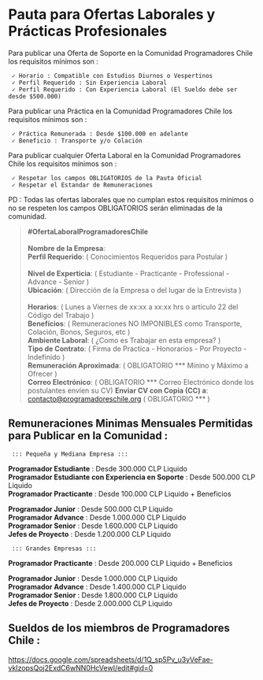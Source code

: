 # Pauta para Ofertas Laborales y Prácticas Profesionales                                                                             
Para publicar una Oferta de Soporte en la Comunidad Programadores Chile los requisitos mínimos son :

     ✓ Horario : Compatible con Estudios Diurnos o Vespertinos
     ✓ Perfil Requerido : Sin Experiencia Laboral
     ✓ Perfil Requerido : Con Experiencia Laboral (El Sueldo debe ser desde $500.000)                 

Para publicar una Práctica en la Comunidad Programadores Chile los requisitos mínimos son :

     ✓ Práctica Remunerada : Desde $100.000 en adelante
     ✓ Beneficio : Transporte y/o Colación

Para publicar cualquier Oferta Laboral en la Comunidad Programadores Chile los requisitos mínimos son :

     ✓ Respetar los campos OBLIGATORIOS de la Pauta Oficial
     ✓ Respetar el Estandar de Remuneraciones
   

PD : Todas las ofertas laborales que no cumplan estos requisitos mínimos o no se respeten los campos OBLIGATORIOS serán eliminadas de la comunidad.


> **#OfertaLaboralProgramadoresChile**                                                                                                                                                                                                                             
> **Nombre de la Empresa**:                                                                                                      
> **Perfil Requerido**:  ( Conocimientos Requeridos para Postular )                                                                                                                              
> **Nivel de Experticia**:  ( Estudiante - Practicante - Professional - Advance - Senior )                                                                                                            
> **Ubicación**: ( Dirección de la Empresa o del lugar de la Entrevista )                                                       
> **Horarios**:  ( Lunes a Viernes de xx:xx a xx:xx hrs o artículo 22 del Código del Trabajo )                                                                                                                  
> **Benefícios**: ( Remuneraciones NO IMPONIBLES como Transporte, Colación, Bonos, Seguros, etc )                              
> **Ambiente Laboral**: (  ¿Como es Trabajar en esta empresa? )                                                                                                   
> **Tipo de Contrato**: ( Firma de Practica - Honorarios - Por Proyecto - Indefinido )                                                                        
> **Remuneración Aproximada**: ( OBLIGATORIO ***  Mínino y Máximo a Ofrecer )                                                                                                                      
> **Correo Electrónico**: ( OBLIGATORIO *** Correo Electrónico donde los postulantes envíen su CV)
> **Enviar CV con Copia (CC) a**: contacto@programadoreschile.org ( OBLIGATORIO *** ) 
                                                                                                                                      

## Remuneraciones Minimas Mensuales Permitidas para Publicar en la Comunidad :

     ::: Pequeña y Mediana Empresa :::
**Programador Estudiante** : Desde 300.000 CLP Liquido                                                         
**Programador Estudiante con Experiencia en Soporte** : Desde 500.000 CLP Liquido                  
**Programador Practicante** : Desde 100.000 CLP Liquido + Beneficios          

**Programador Junior** : Desde 500.000 CLP Liquido                                                                            
**Programador Advance** : Desde 1.000.000 CLP Liquido                                                                       
**Programador Senior** : Desde 1.600.000 CLP Liquido                                                              
**Jefes de Proyecto** : Desde 1.200.000 CLP Liquido    

     ::: Grandes Empresas :::
**Programador Practicante** : Desde 200.000 CLP Liquido + Beneficios        

**Programador Junior** : Desde 1.000.000 CLP Liquido                                                                           
**Programador Advance** : Desde 1.400.000 CLP Liquido                                                                       
**Programador Senior** : Desde 1.800.000 CLP Liquido                                                              
**Jefes de Proyecto** : Desde 2.000.000 CLP Liquido   

## Sueldos de los miembros de Programadores Chile :
https://docs.google.com/spreadsheets/d/1Q_sp5Pv_u3yVeFae-vkIzopsQoj2ExdC6wNN0HcVewI/edit#gid=0                                                                     
